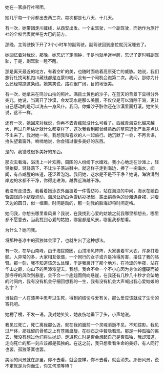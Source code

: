 她在一家旅行社带团。

她几乎每一个月都出去两三次，每次都是七八天，十几天。

有一次，她带团走川藏线，从西安出发。一个主驾驶，一个副驾驶，而她作为旅行社的全权代表就坐在大巴的前方。

那晚，主驾驶换下开了3个小时车的副驾驶，副驾驶回到座位就沉沉睡去了。

她回忆着对我说，那晚，她忘记了定闹钟，于是也就半迷半醒，忘记了定时喊副驾驶，于是，副驾驶一睡不醒。

那是离天最近的地方，有着空旷的美，也随时面临着高原死亡的威胁。她说，我们旅行社找司机跑川藏线都是连蒙带唬，没有一个司机会跑第二次。我问，那你为什么还经常跑这条线。她笑笑说，路程很广阔，目的地很美。

有一次，她拿来在鸣沙山拍的照片。满目土黄色的沙子，在蓝天的背景下显得分外突兀。她说，当离开了沙漠，会发现水是那么美丽，不仅仅是可以消除干渴，更让自己感动的是可以洗去一身风仆。我问，你嫌沙子脏你还在沙漠里面打滚。她笑笑说，这不一样。

还有一次，她回来对我说，你再不去青藏就没什么可看了。西藏青海变化越来越大，再过几年估计就什么都变样了，这次我看到那曾经熟悉的草原退化严重差点认不出来了。我对她一笑，我想我和喜欢的人一起旅行。她沉默了一会，不再言语，抬头望着窗外，喃喃地说，你会错过很多美好的东西。

是的，我错过很多美好的东西。

那次去看海，浴场上一片欢腾，周围的人纷纷下水嬉戏。我小心地走在沙滩上，轻轻抬脚，轻轻落下，不让沙子落进鞋中。就这样子走到海边，捧了一掬海水，闻闻，有点咸腥的味道，还泛着泡泡。我问她，这水是不是不干净？她说，海浪涌到岸边的水都不干净，你得走进海，越靠近海越干净。

我没有走进去，我看着她泳衣外面披着一件雪纺衫，站在海浪的中间，海水在她白皙圆润的小腿腹涌动，海风让奶白色雪纺衫扬起，露出鹅黄色的沙滩连身裙，迎着天边的圆日，似一幅画。时间是动的，那一刻我的脑海却将时间定格。

她问我，你想去哪里看风景？我说，在我找到心爱的姑娘之前我哪里都想去，哪里都不愿意去，当我找到心爱的姑娘，哪里都是风景，哪里我都想看。

为什么？她问我。

将那种苍凉中的孤独体会深了，也就生出了这种想法。

有一次，在华山南峰，由于海拔原因，山顶冷风阵阵，大家裹着军大衣，浑身打着颤。人异常的多，大家相互依偎，一个同行的女子或许是冷得厉害，搂住了我的胳臂。那一刻，我不知道该怎么处理，于是我离开了那个地方，在冷涩的半夜，站在华山之巅，向山下的黑漆漆望去。我想，我会不会一个不小心因为身体的僵硬而被那呼呼的风吹到悬崖，会不会一个趔趄而倒向悬崖，在我还有几秒几十秒才会坠地的时间内，我有没有机会仔细回想我的一生，我有没有机会大声喊出我心爱姑娘的名字？

当独自一人在漆黑中思考过生死，得到的结论与爱有关，那么爱应该就成了生命的寄托吧。

她楞了楞，不发一语。我对她笑笑，她哀伤地垂下了头，小声地说。

我见过死亡，死亡离我那么近，就在我的面前一个灵魂消逝不见，不知踪影。我见过尸体，那残留的骨骸之上有苍鹰盘旋，在砂石之中若隐若现。那是一种孤独的离去，我没有想过他们将生抛却，走进死亡时是否会想起自己是否孤独，我却知道，走向死亡的那一刻应该都是孤独的。在这之前，我只想看看生命的美好，有人同行也罢，孤独落寞也罢。

美丽的风景就在那里，你不去看，就会变样，你不去看，就会消失。那份风景，说不定就是为你而生，你又何须等待？